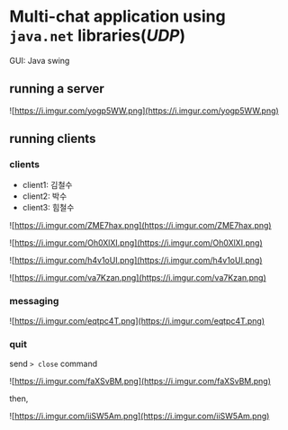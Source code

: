 # Multi-chat application using `java.net` libraries(_UDP_)
GUI: Java swing

## running a server
![https://i.imgur.com/yogp5WW.png](https://i.imgur.com/yogp5WW.png)

## running clients

### clients
* client1: 김철수
* client2: 박수
* client3: 힘철수

![https://i.imgur.com/ZME7hax.png](https://i.imgur.com/ZME7hax.png)

![https://i.imgur.com/Oh0XlXI.png](https://i.imgur.com/Oh0XlXI.png)

![https://i.imgur.com/h4v1oUI.png](https://i.imgur.com/h4v1oUI.png)

![https://i.imgur.com/va7Kzan.png](https://i.imgur.com/va7Kzan.png)

### messaging
![https://i.imgur.com/eqtpc4T.png](https://i.imgur.com/eqtpc4T.png)

### quit
send `> close` command

![https://i.imgur.com/faXSvBM.png](https://i.imgur.com/faXSvBM.png)

then,

![https://i.imgur.com/iiSW5Am.png](https://i.imgur.com/iiSW5Am.png)
